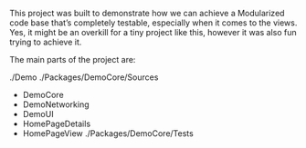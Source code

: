 This project was built to demonstrate how we can achieve a Modularized code base that’s completely testable, especially when it comes to the views. Yes, it might be an overkill for a tiny project like this, however it was also fun trying to achieve it.

The main parts of the project are:

./Demo
./Packages/DemoCore/Sources
   - DemoCore
   - DemoNetworking
   - DemoUI
   - HomePageDetails
   - HomePageView
./Packages/DemoCore/Tests